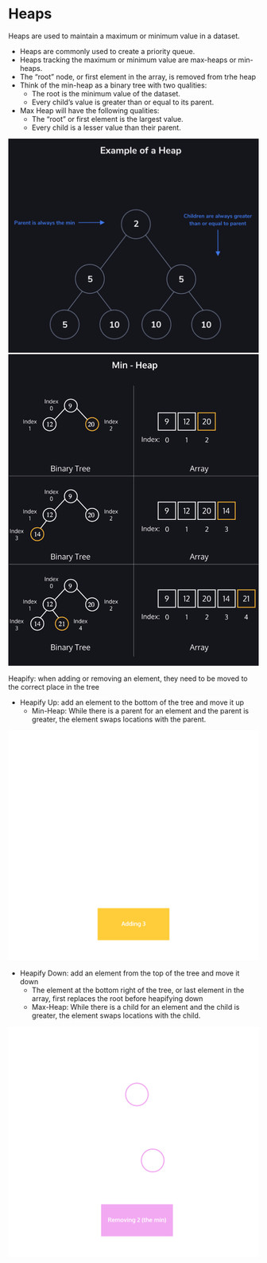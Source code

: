 # Heaps

Heaps are used to maintain a maximum or minimum value in a dataset.
- Heaps are commonly used to create a priority queue.
- Heaps tracking the maximum or minimum value are max-heaps or min-heaps. 
- The “root” node, or first element in the array, is removed from trhe heap
- Think of the min-heap as a binary tree with two qualities:
    - The root is the minimum value of the dataset.
    - Every child’s value is greater than or equal to its parent.
- Max Heap will have the following qualities:
    - The “root” or first element is the largest value.
    - Every child is a lesser value than their parent.

<img src="./images/heap.png" />
<img src="./images/min-heap.png" />

Heapify: when adding or removing an element, they need to be moved to the correct place in the tree
- Heapify Up: add an element to the bottom of the tree and move it up
    - Min-Heap: While there is a parent for an element and the parent is greater, the element swaps locations with the parent.

<img src="./images/heapup.gif" />

- Heapify Down: add an element from the top of the tree and move it down
    - The element at the bottom right of the tree, or last element in the array, first replaces the root before heapifying down
    - Max-Heap: While there is a child for an element and the child is greater, the element swaps locations with the child.

<img src="./images/heapdown.gif" />